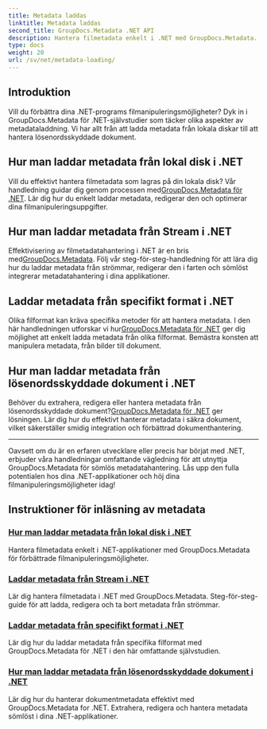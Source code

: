 ```yaml
---
title: Metadata laddas
linktitle: Metadata laddas
second_title: GroupDocs.Metadata .NET API
description: Hantera filmetadata enkelt i .NET med GroupDocs.Metadata. Lär dig laddningstekniker, redigering och mer för förbättrade filmanipuleringsmöjligheter.
type: docs
weight: 20
url: /sv/net/metadata-loading/
---
```

## Introduktion

Vill du förbättra dina .NET-programs filmanipuleringsmöjligheter? Dyk in i GroupDocs.Metadata för .NET-självstudier som täcker olika aspekter av metadataladdning. Vi har allt från att ladda metadata från lokala diskar till att hantera lösenordsskyddade dokument.

## Hur man laddar metadata från lokal disk i .NET

 Vill du effektivt hantera filmetadata som lagras på din lokala disk? Vår handledning guidar dig genom processen med[GroupDocs.Metadata för .NET](./load-metadata-local-disk/). Lär dig hur du enkelt laddar metadata, redigerar den och optimerar dina filmanipuleringsuppgifter.

## Hur man laddar metadata från Stream i .NET

 Effektivisering av filmetadatahantering i .NET är en bris med[GroupDocs.Metadata](./load-metadata-stream/). Följ vår steg-för-steg-handledning för att lära dig hur du laddar metadata från strömmar, redigerar den i farten och sömlöst integrerar metadatahantering i dina applikationer.

## Laddar metadata från specifikt format i .NET

 Olika filformat kan kräva specifika metoder för att hantera metadata. I den här handledningen utforskar vi hur[GroupDocs.Metadata för .NET](./load-metadata-specific-format/) ger dig möjlighet att enkelt ladda metadata från olika filformat. Bemästra konsten att manipulera metadata, från bilder till dokument.

## Hur man laddar metadata från lösenordsskyddade dokument i .NET

Behöver du extrahera, redigera eller hantera metadata från lösenordsskyddade dokument?[GroupDocs.Metadata för .NET](./load-metadata-password-protected/) ger lösningen. Lär dig hur du effektivt hanterar metadata i säkra dokument, vilket säkerställer smidig integration och förbättrad dokumenthantering.

----
Oavsett om du är en erfaren utvecklare eller precis har börjat med .NET, erbjuder våra handledningar omfattande vägledning för att utnyttja GroupDocs.Metadata för sömlös metadatahantering. Lås upp den fulla potentialen hos dina .NET-applikationer och höj dina filmanipuleringsmöjligheter idag!

## Instruktioner för inläsning av metadata
### [Hur man laddar metadata från lokal disk i .NET](./load-metadata-local-disk/)
Hantera filmetadata enkelt i .NET-applikationer med GroupDocs.Metadata för förbättrade filmanipuleringsmöjligheter.
### [Laddar metadata från Stream i .NET](./load-metadata-stream/)
Lär dig hantera filmetadata i .NET med GroupDocs.Metadata. Steg-för-steg-guide för att ladda, redigera och ta bort metadata från strömmar.
### [Laddar metadata från specifikt format i .NET](./load-metadata-specific-format/)
Lär dig hur du laddar metadata från specifika filformat med GroupDocs.Metadata för .NET i den här omfattande självstudien.
### [Hur man laddar metadata från lösenordsskyddade dokument i .NET](./load-metadata-password-protected/)
Lär dig hur du hanterar dokumentmetadata effektivt med GroupDocs.Metadata for .NET. Extrahera, redigera och hantera metadata sömlöst i dina .NET-applikationer.